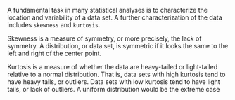 A fundamental task in many statistical analyses is to characterize the location and variability of a data set. 
A further characterization of the data includes `skewness` and `kurtosis`.

Skewness is a measure of symmetry, or more precisely, the lack of symmetry. A distribution, or data set, is symmetric 
if it looks the same to the left and right of the center point.

Kurtosis is a measure of whether the data are heavy-tailed or light-tailed relative to a normal distribution. 
That is, data sets with high kurtosis tend to have heavy tails, or outliers. 
Data sets with low kurtosis tend to have light tails, or lack of outliers. 
A uniform distribution would be the extreme case
